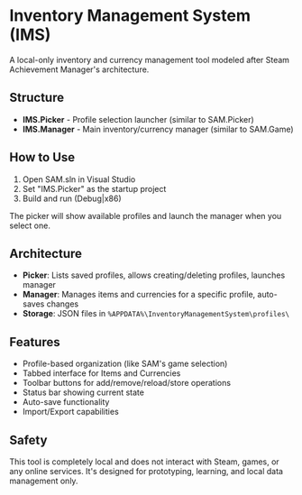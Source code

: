 # Inventory Management System (IMS)

A local-only inventory and currency management tool modeled after Steam Achievement Manager's architecture.

## Structure

- **IMS.Picker** - Profile selection launcher (similar to SAM.Picker)
- **IMS.Manager** - Main inventory/currency manager (similar to SAM.Game)

## How to Use

1. Open SAM.sln in Visual Studio
2. Set "IMS.Picker" as the startup project
3. Build and run (Debug|x86)

The picker will show available profiles and launch the manager when you select one.

## Architecture

- **Picker**: Lists saved profiles, allows creating/deleting profiles, launches manager
- **Manager**: Manages items and currencies for a specific profile, auto-saves changes
- **Storage**: JSON files in `%APPDATA%\InventoryManagementSystem\profiles\`

## Features

- Profile-based organization (like SAM's game selection)
- Tabbed interface for Items and Currencies
- Toolbar buttons for add/remove/reload/store operations
- Status bar showing current state
- Auto-save functionality
- Import/Export capabilities

## Safety

This tool is completely local and does not interact with Steam, games, or any online services. It's designed for prototyping, learning, and local data management only.
